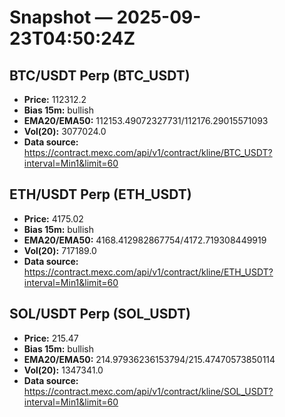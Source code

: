 # Snapshot — 2025-09-23T04:50:24Z

## BTC/USDT Perp (BTC_USDT)
- **Price:** 112312.2
- **Bias 15m:** bullish
- **EMA20/EMA50:** 112153.49072327731/112176.29015571093
- **Vol(20):** 3077024.0
- **Data source:** https://contract.mexc.com/api/v1/contract/kline/BTC_USDT?interval=Min1&limit=60

## ETH/USDT Perp (ETH_USDT)
- **Price:** 4175.02
- **Bias 15m:** bullish
- **EMA20/EMA50:** 4168.412982867754/4172.719308449919
- **Vol(20):** 717189.0
- **Data source:** https://contract.mexc.com/api/v1/contract/kline/ETH_USDT?interval=Min1&limit=60

## SOL/USDT Perp (SOL_USDT)
- **Price:** 215.47
- **Bias 15m:** bullish
- **EMA20/EMA50:** 214.97936236153794/215.47470573850114
- **Vol(20):** 1347341.0
- **Data source:** https://contract.mexc.com/api/v1/contract/kline/SOL_USDT?interval=Min1&limit=60
